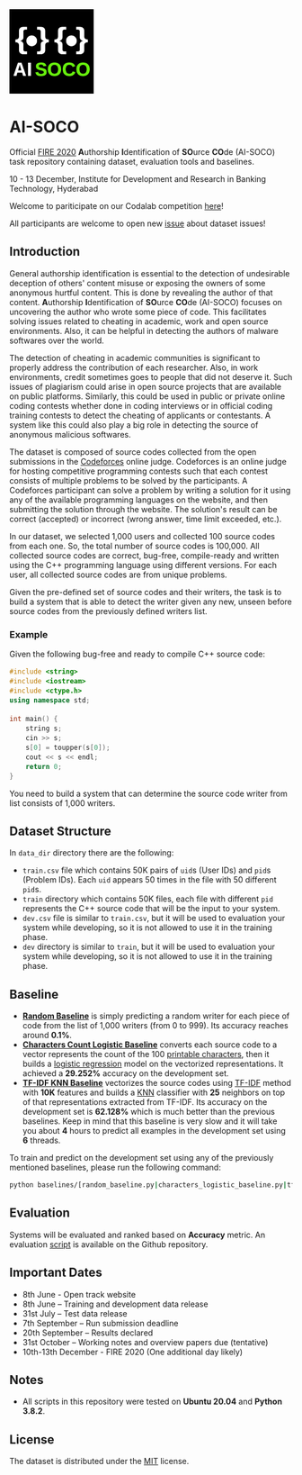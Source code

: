 <img alt="Logo" width="150px" src="logo.png"/>

# AI-SOCO
Official [FIRE 2020](http://fire.irsi.res.in/fire/2018/home) **A**uthorship **I**dentification of **SO**urce **CO**de (AI-SOCO) task repository containing dataset, evaluation tools and baselines.

10 - 13 December, Institute for Development and Research in Banking Technology, Hyderabad

Welcome to pariticipate on our Codalab competition [here](https://competitions.codalab.org/competitions/25144)!

All participants are welcome to open new [issue](https://github.com/AliOsm/AI-SOCO/issues/new) about dataset issues!

## Introduction
General authorship identification is essential to the detection of undesirable deception of others' content misuse or exposing the owners of some anonymous hurtful content. This is done by revealing the author of that content. **A**uthorship **I**dentification of **SO**urce **CO**de (AI-SOCO) focuses on uncovering the author who wrote some piece of code. This facilitates solving issues related to cheating in academic, work and open source environments. Also, it can be helpful in detecting the authors of malware softwares over the world.

The detection of cheating in academic communities is significant to properly address the contribution of each researcher. Also, in work environments, credit sometimes goes to people that did not deserve it. Such issues of plagiarism could arise in open source projects that are available on public platforms. Similarly, this could be used in public or private online coding contests whether done in coding interviews or in official coding training contests to detect the cheating of applicants or contestants. A system like this could also play a big role in detecting the source of anonymous malicious softwares.

The dataset is composed of source codes collected from the open submissions in the [Codeforces](http://codeforces.com/) online judge. Codeforces is an online judge for hosting competitive programming contests such that each contest consists of multiple problems to be solved by the participants. A Codeforces participant can solve a problem by writing a solution for it using any of the available programming languages on the website, and then submitting the solution through the website. The solution's result can be correct (accepted) or incorrect (wrong answer, time limit exceeded, etc.).

In our dataset, we selected 1,000 users and collected 100 source codes from each one. So, the total number of source codes is 100,000. All collected source codes are correct, bug-free, compile-ready and written using the C++ programming language using different versions. For each user, all collected source codes are from unique problems.

Given the pre-defined set of source codes and their writers, the task is to build a system that is able to detect the writer given any new, unseen before source codes from the previously defined writers list.

### Example
Given the following bug-free and ready to compile C++ source code:

```c++
#include <string>
#include <iostream>
#include <ctype.h>
using namespace std;
 
int main() {
    string s;
    cin >> s;
    s[0] = toupper(s[0]);
    cout << s << endl;
    return 0;
}
```

You need to build a system that can determine the source code writer from list consists of 1,000 writers.

## Dataset Structure
In `data_dir` directory there are the following:
- `train.csv` file which contains 50K pairs of `uid`s (User IDs) and `pid`s (Problem IDs). Each `uid` appears 50 times in the file with 50 different `pid`s.
- `train` directory which contains 50K files, each file with different `pid` represents the C++ source code that will be the input to your system.
- `dev.csv` file is similar to `train.csv`, but it will be used to evaluation your system while developing, so it is not allowed to use it in the training phase.
- `dev` directory is similar to `train`, but it will be used to evaluation your system while developing, so it is not allowed to use it in the training phase.

## Baseline
- [**Random Baseline**](random_baseline.py) is simply predicting a random writer for each piece of code from the list of 1,000 writers (from 0 to 999). Its accuracy reaches around **0.1%**.
- [**Characters Count Logistic Baseline**](characters_logistic_baseline.py) converts each source code to a vector represents the count of the 100 [printable characters](https://en.wikipedia.org/wiki/ASCII#Printable_characters), then it builds a [logistic regression](https://en.wikipedia.org/wiki/Logistic_regression) model on the vectorized representations. It achieved a **29.252%** accuracy on the development set.
- [**TF-IDF KNN Baseline**](tfidf_knn_baseline.py) vectorizes the source codes using [TF-IDF](https://en.wikipedia.org/wiki/Tf%E2%80%93idf) method with **10K** features and builds a [KNN](https://en.wikipedia.org/wiki/K-nearest_neighbors_algorithm) classifier with **25** neighbors on top of that representations extracted from TF-IDF. Its accuracy on the development set is **62.128%** which is much better than the previous baselines. Keep in mind that this baseline is very slow and it will take you about **4** hours to predict all examples in the development set using **6** threads.

To train and predict on the development set using any of the previously mentioned baselines, please run the following command:
```bash
python baselines/[random_baseline.py|characters_logistic_baseline.py|tfidf_knn_baseline.py]
```

## Evaluation
Systems will be evaluated and ranked based on **Accuracy** metric. An evaluation [script](scorer.py) is available on the Github repository.

## Important Dates
- 8th June - Open track website
- 8th June – Training and development data release
- 31st July – Test data release
- 7th September – Run submission deadline
- 20th September – Results declared
- 31st October – Working notes and overview papers due (tentative)
- 10th-13th December - FIRE 2020 (One additional day likely)

## Notes
- All scripts in this repository were tested on **Ubuntu 20.04** and **Python 3.8.2**.

## License
The dataset is distributed under the [MIT](/LICENSE) license.
